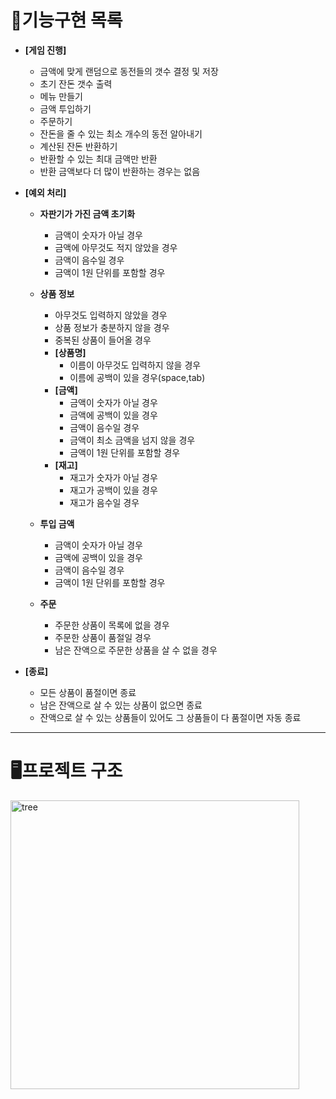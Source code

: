 # 📄기능구현 목록

- **[게임 진행]**

    - 금액에 맞게 랜덤으로 동전들의 갯수 결정 및 저장
    - 초기 잔돈 갯수 출력
    - 메뉴 만들기
    - 금액 투입하기
    - 주문하기
    - 잔돈을 줄 수 있는 최소 개수의 동전 알아내기
    - 계산된 잔돈 반환하기
    - 반환할 수 있는 최대 금액만 반환
    - 반환 금액보다 더 많이 반환하는 경우는 없음


- **[예외 처리]**
    - **자판기가 가진 금액 초기화**
        - 금액이 숫자가 아닐 경우
        - 금액에 아무것도 적지 않았을 경우
        - 금액이 음수일 경우
        - 금액이 1원 단위를 포함할 경우


    - **상품 정보**
        - 아무것도 입력하지 않았을 경우
        - 상품 정보가 충분하지 않을 경우
        - 중복된 상품이 들어올 경우
        - **[상품명]**
            - 이름이 아무것도 입력하지 않을 경우
            - 이름에 공백이 있을 경우(space,tab)
        - **[금액]**
            - 금액이 숫자가 아닐 경우
            - 금액에 공백이 있을 경우
            - 금액이 음수일 경우
            - 금액이 최소 금액을 넘지 않을 경우
            - 금액이 1원 단위를 포함할 경우
        - **[재고]**
            - 재고가 숫자가 아닐 경우
            - 재고가 공백이 있을 경우
            - 재고가 음수일 경우

    - **투입 금액**
        - 금액이 숫자가 아닐 경우
        - 금액에 공백이 있을 경우
        - 금액이 음수일 경우
        - 금액이 1원 단위를 포함할 경우

    - **주문**
        - 주문한 상품이 목록에 없을 경우
        - 주문한 상품이 품절일 경우
        - 남은 잔액으로 주문한 상품을 살 수 없을 경우


- **[종료]**
    - 모든 상품이 품절이면 종료
    - 남은 잔액으로 살 수 있는 상품이 없으면 종료
    - 잔액으로 살 수 있는 상품들이 있어도 그 상품들이 다 품절이면 자동 종료

---

# 🖥프로젝트 구조

<img width="462" alt="tree" src="https://user-images.githubusercontent.com/70707629/145809515-76087808-6d58-4518-9b32-a722176eb092.png">
